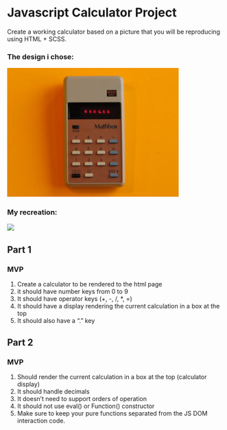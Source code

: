 # Javascript Calculator Project

Create a working calculator based on a picture that you will be reproducing using HTML + SCSS.

### The design i chose:                     
                                            
<img src='ref1.JPG' height=300px />         
                                            

### My recreation:
<img src='https://user-images.githubusercontent.com/107823527/181442428-6c2da1f8-ee47-4ecf-8bb9-6acc76a3a42a.png' height=300px />



## Part 1

### MVP

1. Create a calculator to be rendered to the html page
1. it should have number keys from 0 to 9
1. It should have operator keys (+, -, /, \*, =)
1. It should have a display rendering the current calculation in a box at the top
1. It should also have a “.” key


## Part 2

### MVP

1. Should render the current calculation in a box at the top (calculator display)
1. It should handle decimals
1. It doesn’t need to support orders of operation
1. It should not use eval() or Function() constructor
1. Make sure to keep your pure functions separated from the JS DOM interaction code.
